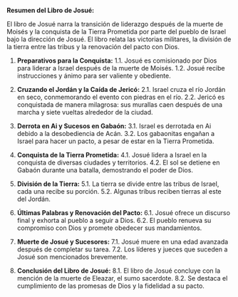 **Resumen del Libro de Josué:**

El libro de Josué narra la transición de liderazgo después de la muerte de Moisés y la conquista de la Tierra Prometida por parte del pueblo de Israel bajo la dirección de Josué. El libro relata las victorias militares, la división de la tierra entre las tribus y la renovación del pacto con Dios.

1. **Preparativos para la Conquista:**
   1.1. Josué es comisionado por Dios para liderar a Israel después de la muerte de Moisés.
   1.2. Josué recibe instrucciones y ánimo para ser valiente y obediente.

2. **Cruzando el Jordán y la Caída de Jericó:**
   2.1. Israel cruza el río Jordán en seco, conmemorando el evento con piedras en el río.
   2.2. Jericó es conquistada de manera milagrosa: sus murallas caen después de una marcha y siete vueltas alrededor de la ciudad.

3. **Derrota en Ai y Sucesos en Gabaón:**
   3.1. Israel es derrotada en Ai debido a la desobediencia de Acán.
   3.2. Los gabaonitas engañan a Israel para hacer un pacto, a pesar de estar en la Tierra Prometida.

4. **Conquista de la Tierra Prometida:**
   4.1. Josué lidera a Israel en la conquista de diversas ciudades y territorios.
   4.2. El sol se detiene en Gabaón durante una batalla, demostrando el poder de Dios.

5. **División de la Tierra:**
   5.1. La tierra se divide entre las tribus de Israel, cada una recibe su porción.
   5.2. Algunas tribus reciben tierras al este del Jordán.

6. **Últimas Palabras y Renovación del Pacto:**
   6.1. Josué ofrece un discurso final y exhorta al pueblo a seguir a Dios.
   6.2. El pueblo renueva su compromiso con Dios y promete obedecer sus mandamientos.

7. **Muerte de Josué y Sucesores:**
   7.1. Josué muere en una edad avanzada después de completar su tarea.
   7.2. Los líderes y jueces que suceden a Josué son mencionados brevemente.

8. **Conclusión del Libro de Josué:**
   8.1. El libro de Josué concluye con la mención de la muerte de Eleazar, el sumo sacerdote.
   8.2. Se destaca el cumplimiento de las promesas de Dios y la fidelidad a su pacto.
